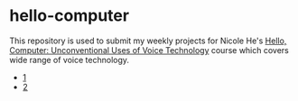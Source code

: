 # hello-computer
This repository is used to submit my weekly projects for Nicole He's [Hello, Computer: Unconventional Uses of Voice Technology](https://nicolehe.github.io/) course which covers wide range of voice technology.

* [1](https://byjoohyunpark.github.io/hello-computer/week1/)
* [2](https://byjoohyunpark.github.io/hello-computer/week2/)
